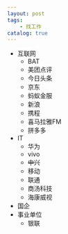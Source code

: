 ```yaml
---
layout: post
tags: 
    - 找工作
catalog: true
---
```


- 互联网
    - BAT
    - 美团点评
    - 今日头条
    - 京东
    - 蚂蚁金服
    - 新浪
    - 携程
    - 喜马拉雅FM
    - 拼多多
- IT
    - 华为
    - vivo
    - ~~中兴~~
    - 移动
    - 联通
    - 商汤科技
    - 海康威视
- 国企
- 事业单位
    - 银联